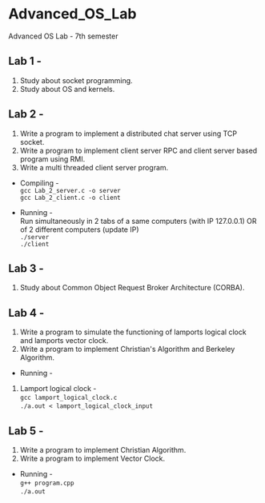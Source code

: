 # Advanced_OS_Lab
Advanced OS Lab - 7th semester

## Lab 1 - 

1. Study about socket programming.
2. Study about OS and kernels.


## Lab 2 -

1. Write a program to implement a distributed chat server using TCP socket.
2. Write a program to implement client server RPC and client server based program using RMI.
3. Write a multi threaded client server program.

* Compiling -<br>
``gcc Lab_2_server.c -o server``<br>
``gcc Lab_2_client.c -o client``

* Running -<br>
  Run simultaneously in 2 tabs of a same computers (with IP 127.0.0.1) OR of 2 different computers (update IP)<br>
``./server``<br>
``./client``

## Lab 3 -
1. Study about Common Object Request Broker Architecture (CORBA).

## Lab 4 - 
1. Write a program to simulate the functioning of lamports logical clock and lamports vector clock.
2. Write a program to implement Christian's Algorithm and Berkeley Algorithm.

* Running -
1. Lamport logical clock -<br>
``gcc lamport_logical_clock.c``<br>
``./a.out < lamport_logical_clock_input``

## Lab 5 -
1. Write a program to implement Christian Algorithm.
2. Write a program to implement Vector Clock.

* Running -<br>
``g++ program.cpp``<br>
``./a.out``
